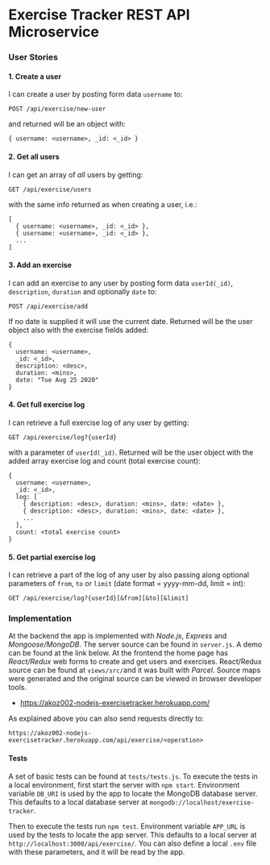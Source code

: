 # Exercise Tracker REST API Microservice

### User Stories

#### 1. Create a user

I can create a user by posting form data `username` to:
```
POST /api/exercise/new-user
```
and returned will be an object with: 
```
{ username: <username>, _id: <_id> }
```

#### 2. Get all users

I can get an array of *all* users by getting:
```
GET /api/exercise/users
```
with the same info returned as when creating a user, i.e.:
```
[
  { username: <username>, _id: <_id> },
  { username: <username>, _id: <_id> },
  ...
]
```

#### 3. Add an exercise

I can add an exercise to any user by posting form data `userId(_id)`, `description`, `duration` and optionally `date` to: 
```
POST /api/exercise/add
```
If no date is supplied it will use the current date. Returned will be the user object also with the exercise fields added:
```
{
  username: <username>, 
  _id: <_id>,
  description: <desc>,
  duration: <mins>,
  date: "Tue Aug 25 2020"
}
```

#### 4. Get full exercise log

I can retrieve a full exercise log of any user by getting:
```
GET /api/exercise/log?{userId}
```
with a parameter of `userId(_id)`. Returned will be the user object with the added array exercise log and count (total exercise count):
```
{ 
  username: <username>, 
  _id: <_id>,
  log: [
    { description: <desc>, duration: <mins>, date: <date> },
    { description: <desc>, duration: <mins>, date: <date> },
    ...
  ],
  count: <total exercise count>
}
```

#### 5. Get partial exercise log

I can retrieve a part of the log of any user by also passing along optional parameters of `from`, `to` or `limit` (date format = yyyy-mm-dd, limit = int):
```
GET /api/exercise/log?{userId}[&from][&to][&limit]
```

### Implementation

At the backend the app is implemented with *Node.js*, *Express* and *Mongoose/MongoDB*. The server source can be found in `server.js`. A demo can be found at the link below. At the frontend the home page has *React/Redux* web forms to create and get users and exercises. React/Redux source can be found at `views/src/`and it was built with *Parcel*. Source maps were generated and the original source can be viewed in browser developer tools.

* https://akoz002-nodejs-exercisetracker.herokuapp.com/

As explained above you can also send requests directly to:

`https://akoz002-nodejs-exercisetracker.herokuapp.com/api/exercise/<operation>`

#### Tests

A set of basic tests can be found at `tests/tests.js`. To execute the tests in a local environment, first start the server with `npm start`. Environment variable `DB_URI` is used by the app to locate the MongoDB database server. This defaults to a local database server at `mongodb://localhost/exercise-tracker`.

Then to execute the tests run `npm test`. Environment variable `APP_URL` is used by the tests to locate the app server. This defaults to a local server at `http://localhost:3000/api/exercise/`. You can also define a local `.env` file with these parameters, and it will be read by the app.
